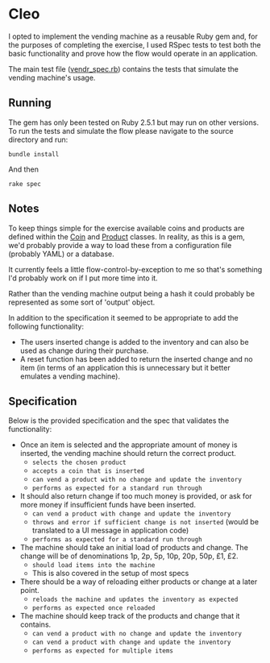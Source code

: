 # Cleo

I opted to implement the vending machine as a reusable Ruby gem and, for the
purposes of completing the exercise, I used RSpec tests to test both the basic
functionality and prove how the flow would operate in an application.

The main test file ([vendr_spec.rb](spec/vendr_spec.rb)) contains the tests
that simulate the vending machine's usage.

## Running

The gem has only been tested on Ruby 2.5.1 but may run on other versions. To run the tests and simulate the flow please navigate to the source directory and run:

```
bundle install
```

And then

```
rake spec
```

## Notes

To keep things simple for the exercise available coins and products are defined
within the [Coin](lib/vendr/models/coin.rb) and
[Product](lib/vendr/models/product.rb) classes. In reality, as this is a gem,
we'd probably provide a way to load these from a configuration file (probably
YAML) or a database.

It currently feels a little flow-control-by-exception to me so that's something I'd probably work on if I put more time into it.

Rather than the vending machine output being a hash it could probably be represented as some sort of 'output' object.

In addition to the specification it seemed to be appropriate to add the following functionality:

* The users inserted change is added to the inventory and can also be used as change during their purchase.
* A reset function has been added to return the inserted change and no item (in terms of an application this is unnecessary but it better emulates a vending machine).

## Specification

Below is the provided specification and the spec that validates the
functionality:

* Once an item is selected and the appropriate amount of money is inserted, the vending machine should return the correct product.
  * `selects the chosen product`
  * `accepts a coin that is inserted`
  * `can vend a product with no change and update the inventory`
  * `performs as expected for a standard run through`
* It should also return change if too much money is provided, or ask for more money if insufficient funds have been inserted.
  * `can vend a product with change and update the inventory`
  * `throws and error if sufficient change is not inserted` (would be translated to a UI message in application code)
  * `performs as expected for a standard run through`
* The machine should take an initial load of products and change. The change will be of denominations 1p, 2p, 5p, 10p, 20p, 50p, £1, £2.
  * `should load items into the machine`
  * This is also covered in the setup of most specs
* There should be a way of reloading either products or change at a later point.
  * `reloads the machine and updates the inventory as expected`
  * `performs as expected once reloaded`
* The machine should keep track of the products and change that it contains.
  * `can vend a product with no change and update the inventory`
  * `can vend a product with change and update the inventory`
  * `performs as expected for multiple items`
